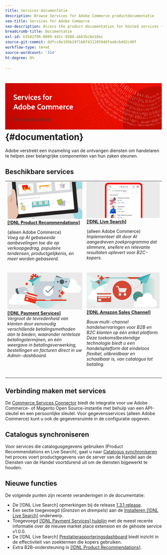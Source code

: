 ```yaml
---
title: Services-documentatie
description: Browse Services for Adobe Commerce productdocumentatie
seo-title: Services for Adobe Commerce
seo-description: Access the product documentation for hosted services that help Adobe Commerce and Magento Open Source merchants support key components of their business.
breadcrumb-title: Documentatie
exl-id: b3502f96-0809-442c-9208-abb3bc6e18ec
source-git-commit: ddfcc8e195b1971b0f431205948faa6c6dd2c49f
workflow-type: tm+mt
source-wordcount: '314'
ht-degree: 0%

---
```


# <!-- use banner as heading -->![Services-documentatie](./assets/banner-services-home.png) {#documentation}

Adobe verstrekt een inzameling van de ontvangen diensten om handelaren te helpen zeer belangrijke componenten van hun zaken steunen.

## Beschikbare services

<table>
<tr>
   <td valign="top">
       <img alt="[!UICONTROL Product Recommendations]" src="assets/product-recs.png" />
    <div><a href="https://experienceleague.adobe.com/docs/commerce-merchant-services/product-recommendations/overview.html">
    <strong>[!DNL Product Recommendations]</strong></a>
    </div>
    <p>(alleen Adobe Commerce)<br><em>Voeg op AI gebaseerde aanbevelingen toe die op verkoopgedrag, populaire tendensen, productgelijkenis, en meer worden gebaseerd.</em></p>
    <br>
  </td>
  <td valign="top">
      <img alt="[!DNL Live Search]" src="assets/live-search.png" />
    <div>
    <a href="https://experienceleague.adobe.com/docs/commerce-merchant-services/live-search/overview.html"><strong>[!DNL Live Search]</strong></a>
    </div>
    <p>(alleen Adobe Commerce)<br><em>Implementeer dit door AI aangedreven zoekprogramma dat slimmere, snellere en relevante resultaten oplevert voor B2C-kopers.</em></p>
    <br>
  </td>
</tr>
<tr>
  <td valign="top">
    <img alt="[!DNL Payment Services]" src="assets/payment-services.png"/>
    <div>
    <a href="https://experienceleague.adobe.com/docs/commerce-merchant-services/payment-services/guide-overview.html"><strong>[!DNL Payment Services]</strong></a>
    </div>
    <em>Vergroot de tevredenheid van klanten door eenvoudig verschillende betalingsmethoden aan te bieden, waaronder renteloze betalingstermijnen, en één weergave in betalingsverwerking, bestellingen en facturen direct in uw Admin-dashboard.</em>
    <br>
  </td>
    <td valign="top">
       <img alt="Amazon-verkoopkanaal" src="assets/amazon-channel.png" />
    <div><a href="https://experienceleague.adobe.com/docs/commerce-channels/amazon/guide-overview.html">
    <strong>[!DNL Amazon Sales Channel]</strong></a>
    </div>
    <p><em>Bouw multi-channel handelservaringen voor B2B en B2C klanten op één enkel platform. Deze toekomstbestendige technologie biedt u een handelsplatform dat eindeloos flexibel, uitbreidbaar en schaalbaar is, van catalogus tot betaling.</em></p>
    <br>
  </td>
</tr>
</table>

## Verbinding maken met services

De [Commerce Services Connector](https://docs.magento.com/user-guide/system/saas.html) biedt de integratie voor uw Adobe Commerce- of Magento Open Source-instantie met behulp van een API-sleutel en een persoonlijke sleutel. Voor gegevensservices (alleen Adobe Commerce) kunt u ook de gegevensruimte in de configuratie opgeven.

## Catalogus synchroniseren

Voor services die catalogusgegevens gebruiken (Product Recommendations en Live Search), gaat u naar [Catalogus synchroniseren](https://docs.magento.com/user-guide/system/catalog-sync.html) het proces voert productgegevens van de server van de Handel aan de Diensten van de Handel voortdurend uit om de diensten bijgewerkt te houden.

## Nieuwe functies

De volgende punten zijn recente veranderingen in de documentatie:

* De [!DNL Live Search] opmerkingen bij de release [1.3.1 release](/help/live-search/release-notes.md).
* Een sectie toegevoegd (_Grenzen en drempels_) aan de [Installeren [!DNL Live Search]](/help/live-search/install.md) onderwerp.
* Toegevoegd [[!DNL Payment Services] hulplijn](/help/payment-services/guide-overview.md) met de meest recente informatie over de nieuwe market place extension en de gehoste service v1.0.0.
* De [!DNL Live Search] [Prestatierapporteringsdashboard](/help/live-search/performance.md) biedt inzicht in de effectiviteit van zoektermen die kopers gebruiken.
* Extra B2B-ondersteuning in [[!DNL Product Recommendations]](https://docs.magento.com/user-guide/recommendations/overview.html).
